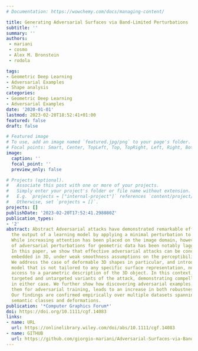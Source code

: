 ```yaml
---
# Documentation: https://wowchemy.com/docs/managing-content/

title: Generating Adversarial Surfaces via Band-Limited Perturbations
subtitle: ''
summary: ''
authors:
 - mariani
 - cosmo
 - Alex M. Bronstein
 - rodola

tags:
- Geometric Deep Learning
- Adversarial Examples
- Shape analysis
categories:
- Geometric Deep Learning
- Adversarial Examples
date: '2020-01-01'
lastmod: 2023-02-20T18:52:41+01:00
featured: false
draft: false

# Featured image
# To use, add an image named `featured.jpg/png` to your page's folder.
# Focal points: Smart, Center, TopLeft, Top, TopRight, Left, Right, BottomLeft, Bottom, BottomRight.
image:
  caption: ''
  focal_point: ''
  preview_only: false

# Projects (optional).
#   Associate this post with one or more of your projects.
#   Simply enter your project's folder or file name without extension.
#   E.g. `projects = ["internal-project"]` references `content/project/deep-learning/index.md`.
#   Otherwise, set `projects = []`.
projects: []
publishDate: '2023-02-20T17:52:41.298080Z'
publication_types:
- '2'
abstract: Abstract Adversarial attacks have demonstrated remarkable efficacy in altering
  the output of a learning model by applying a minimal perturbation to the input data.
  While increasing attention has been placed on the image domain, however, the study
  of adversarial perturbations for geometric data has been notably lagging behind.
  In this paper, we show that effective adversarial attacks can be concocted for surfaces
  embedded in 3D, under weak smoothness assumptions on the perceptibility of the attack.
  We address the case of deformable 3D shapes in particular, and introduce a general
  model that is not tailored to any specific surface representation, nor does it assume
  access to a parametric description of the 3D object. In this context, we consider
  targeted and untargeted variants of the attack, demonstrating compelling results
  in either case. We further show how discovering adversarial examples, and then using
  them for adversarial training, leads to an increase in both robustness and accuracy.
  Our findings are confirmed empirically over multiple datasets spanning different
  semantic classes and deformations.
publication: '*Computer Graphics Forum*'
doi: https://doi.org/10.1111/cgf.14083
links:
- name: URL
  url: https://onlinelibrary.wiley.com/doi/abs/10.1111/cgf.14083
- name: GITHUB
  url: https://github.com/giorgio-mariani/Adversarial-Surfaces-via-Band-Limited-Perturbations
---
```

